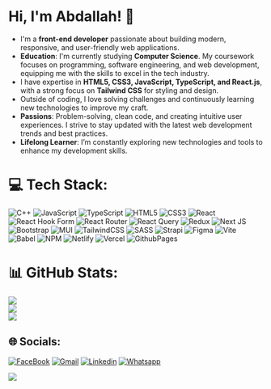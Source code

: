# Hi, I'm Abdallah! 👋  
- I'm a **front-end developer** passionate about building modern, responsive, and user-friendly web applications.
- **Education**: I'm currently studying **Computer Science**. My coursework focuses on programming, software engineering, and web development, equipping me with the skills to excel in the tech industry.  
- I have expertise in **HTML5, CSS3, JavaScript, TypeScript, and React.js**, with a strong focus on **Tailwind CSS** for styling and design.  
- Outside of coding, I love solving challenges and continuously learning new technologies to improve my craft.  
- **Passions**: Problem-solving, clean code, and creating intuitive user experiences. I strive to stay updated with the latest web development trends and best practices.  
- **Lifelong Learner**: I’m constantly exploring new technologies and tools to enhance my development skills.  

# 💻 Tech Stack:

![C++](https://img.shields.io/badge/c++-%2300599C.svg?style=for-the-badge&logo=c%2B%2B&logoColor=white)
![JavaScript](https://img.shields.io/badge/javascript-%23323330.svg?style=for-the-badge&logo=javascript&logoColor=%23F7DF1E)
![TypeScript](https://img.shields.io/badge/typescript-%23007ACC.svg?style=for-the-badge&logo=typescript&logoColor=white)
![HTML5](https://img.shields.io/badge/html5-%23E34F26.svg?style=for-the-badge&logo=html5&logoColor=white)
![CSS3](https://img.shields.io/badge/css3-%231572B6.svg?style=for-the-badge&logo=css3&logoColor=white)
![React](https://img.shields.io/badge/react-%2320232a.svg?style=for-the-badge&logo=react&logoColor=%2361DAFB)
![React Hook Form](https://img.shields.io/badge/React%20Hook%20Form-%23EC5990.svg?style=for-the-badge&logo=reacthookform&logoColor=white)
![React Router](https://img.shields.io/badge/React_Router-CA4245?style=for-the-badge&logo=react-router&logoColor=white)
![React Query](https://img.shields.io/badge/-React%20Query-FF4154?style=for-the-badge&logo=react%20query&logoColor=white)
![Redux](https://img.shields.io/badge/redux-%23593d88.svg?style=for-the-badge&logo=redux&logoColor=white)
![Next JS](https://img.shields.io/badge/Next-black?style=for-the-badge&logo=next.js&logoColor=white)
![Bootstrap](https://img.shields.io/badge/bootstrap-%238511FA.svg?style=for-the-badge&logo=bootstrap&logoColor=white)
![MUI](https://img.shields.io/badge/MUI-%230081CB.svg?style=for-the-badge&logo=mui&logoColor=white)
![TailwindCSS](https://img.shields.io/badge/tailwindcss-%2338B2AC.svg?style=for-the-badge&logo=tailwind-css&logoColor=white)
![SASS](https://img.shields.io/badge/SASS-hotpink.svg?style=for-the-badge&logo=SASS&logoColor=white)
![Strapi](https://img.shields.io/badge/strapi-%232E7EEA.svg?style=for-the-badge&logo=strapi&logoColor=white)
![Figma](https://img.shields.io/badge/figma-%23F24E1E.svg?style=for-the-badge&logo=figma&logoColor=white)
![Vite](https://img.shields.io/badge/vite-%23646CFF.svg?style=for-the-badge&logo=vite&logoColor=white)
![Babel](https://img.shields.io/badge/Babel-F9DC3e?style=for-the-badge&logo=babel&logoColor=black)
![NPM](https://img.shields.io/badge/NPM-%23CB3837.svg?style=for-the-badge&logo=npm&logoColor=white)
![Netlify](https://img.shields.io/badge/netlify-%23000000.svg?style=for-the-badge&logo=netlify&logoColor=#00C7B7)
![Vercel](https://img.shields.io/badge/vercel-%23000000.svg?style=for-the-badge&logo=vercel&logoColor=white)
![GithubPages](https://img.shields.io/badge/github%20pages-121013?style=for-the-badge&logo=github&logoColor=white)

# 📊 GitHub Stats:

![](https://github-readme-stats.vercel.app/api?username=abdallahawad3&theme=dark&hide_border=false&include_all_commits=true&count_private=false)<br/>
![](https://github-readme-streak-stats.herokuapp.com/?user=abdallahawad3&theme=dark&hide_border=false)<br/>
![](https://github-readme-stats.vercel.app/api/top-langs/?username=abdallahawad3&theme=dark&hide_border=false&include_all_commits=true&count_private=false&layout=compact)

## 🌐 Socials:

[![FaceBook](https://img.shields.io/badge/Facebook-1877F2?style=for-the-badge&logo=facebook&logoColor=white)](https://www.facebook.com/AbdullahAwad.2003/)
[![Gmail](https://img.shields.io/badge/Gmail-D14836?style=for-the-badge&logo=gmail&logoColor=white&link=mailto:abdullahawad598@gmail.com)](mailto:abdullahawad598@gmail.com)
[![Linkedin](https://img.shields.io/badge/LinkedIn-0077B5?style=for-the-badge&logo=linkedin&logoColor=white)](https://www.linkedin.com/in/abdullah-awad-096b6625a/)
[![Whatsapp](https://img.shields.io/badge/-Whatsapp-075e54?style=for-the-badge&logo=Whatsapp&logoColor=white)](https://api.whatsapp.com/send?phone=01016922613)

[![](https://visitcount.itsvg.in/api?id=abdallahawad3&icon=0&color=0)](https://visitcount.itsvg.in)
